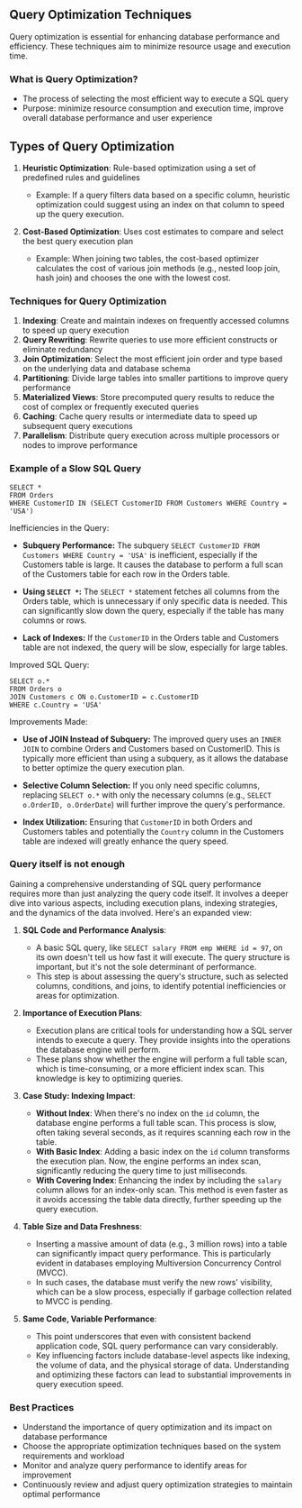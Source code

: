 ## Query Optimization Techniques

Query optimization is essential for enhancing database performance and efficiency. These techniques aim to minimize resource usage and execution time.

### What is Query Optimization?

- The process of selecting the most efficient way to execute a SQL query
- Purpose: minimize resource consumption and execution time, improve overall database performance and user experience

## Types of Query Optimization

1. **Heuristic Optimization**: Rule-based optimization using a set of predefined rules and guidelines
   - Example: If a query filters data based on a specific column, heuristic optimization could suggest using an index on that column to speed up the query execution.

2. **Cost-Based Optimization**: Uses cost estimates to compare and select the best query execution plan
   - Example: When joining two tables, the cost-based optimizer calculates the cost of various join methods (e.g., nested loop join, hash join) and chooses the one with the lowest cost.

### Techniques for Query Optimization

1. **Indexing**: Create and maintain indexes on frequently accessed columns to speed up query execution
2. **Query Rewriting**: Rewrite queries to use more efficient constructs or eliminate redundancy
3. **Join Optimization**: Select the most efficient join order and type based on the underlying data and database schema
4. **Partitioning**: Divide large tables into smaller partitions to improve query performance
5. **Materialized Views**: Store precomputed query results to reduce the cost of complex or frequently executed queries
6. **Caching**: Cache query results or intermediate data to speed up subsequent query executions
7. **Parallelism**: Distribute query execution across multiple processors or nodes to improve performance

### Example of a Slow SQL Query

```
SELECT *
FROM Orders
WHERE CustomerID IN (SELECT CustomerID FROM Customers WHERE Country = 'USA')
```

Inefficiencies in the Query:

- **Subquery Performance:** The subquery `SELECT CustomerID FROM Customers WHERE Country = 'USA'` is inefficient, especially if the Customers table is large. It causes the database to perform a full scan of the Customers table for each row in the Orders table.

- **Using `SELECT *`:** The `SELECT *` statement fetches all columns from the Orders table, which is unnecessary if only specific data is needed. This can significantly slow down the query, especially if the table has many columns or rows.

- **Lack of Indexes:** If the `CustomerID` in the Orders table and Customers table are not indexed, the query will be slow, especially for large tables.

Improved SQL Query:

```
SELECT o.*
FROM Orders o
JOIN Customers c ON o.CustomerID = c.CustomerID
WHERE c.Country = 'USA'
```

Improvements Made:

- **Use of JOIN Instead of Subquery:** The improved query uses an `INNER JOIN` to combine Orders and Customers based on CustomerID. This is typically more efficient than using a subquery, as it allows the database to better optimize the query execution plan.

- **Selective Column Selection:** If you only need specific columns, replacing `SELECT o.*` with only the necessary columns (e.g., `SELECT o.OrderID, o.OrderDate`) will further improve the query's performance.

- **Index Utilization:** Ensuring that `CustomerID` in both Orders and Customers tables and potentially the `Country` column in the Customers table are indexed will greatly enhance the query speed.

### Query itself is not enough

Gaining a comprehensive understanding of SQL query performance requires more than just analyzing the query code itself. It involves a deeper dive into various aspects, including execution plans, indexing strategies, and the dynamics of the data involved. Here's an expanded view:

1. **SQL Code and Performance Analysis**: 
   - A basic SQL query, like `SELECT salary FROM emp WHERE id = 97`, on its own doesn't tell us how fast it will execute. The query structure is important, but it's not the sole determinant of performance.
   - This step is about assessing the query's structure, such as selected columns, conditions, and joins, to identify potential inefficiencies or areas for optimization.

2. **Importance of Execution Plans**: 
   - Execution plans are critical tools for understanding how a SQL server intends to execute a query. They provide insights into the operations the database engine will perform.
   - These plans show whether the engine will perform a full table scan, which is time-consuming, or a more efficient index scan. This knowledge is key to optimizing queries.

3. **Case Study: Indexing Impact**:
   - **Without Index**: When there's no index on the `id` column, the database engine performs a full table scan. This process is slow, often taking several seconds, as it requires scanning each row in the table.
   - **With Basic Index**: Adding a basic index on the `id` column transforms the execution plan. Now, the engine performs an index scan, significantly reducing the query time to just milliseconds.
   - **With Covering Index**: Enhancing the index by including the `salary` column allows for an index-only scan. This method is even faster as it avoids accessing the table data directly, further speeding up the query execution.

4. **Table Size and Data Freshness**:
   - Inserting a massive amount of data (e.g., 3 million rows) into a table can significantly impact query performance. This is particularly evident in databases employing Multiversion Concurrency Control (MVCC).
   - In such cases, the database must verify the new rows' visibility, which can be a slow process, especially if garbage collection related to MVCC is pending.

5. **Same Code, Variable Performance**:
   - This point underscores that even with consistent backend application code, SQL query performance can vary considerably. 
   - Key influencing factors include database-level aspects like indexing, the volume of data, and the physical storage of data. Understanding and optimizing these factors can lead to substantial improvements in query execution speed.

### Best Practices

- Understand the importance of query optimization and its impact on database performance
- Choose the appropriate optimization techniques based on the system requirements and workload
- Monitor and analyze query performance to identify areas for improvement
- Continuously review and adjust query optimization strategies to maintain optimal performance
